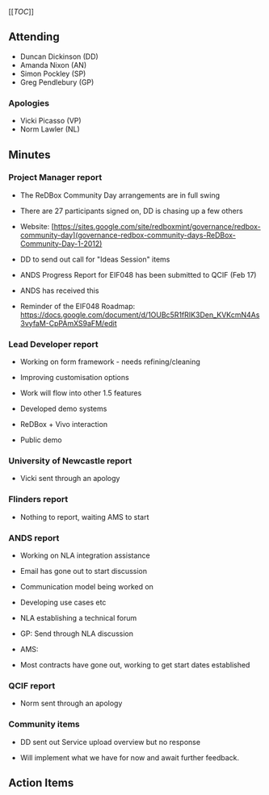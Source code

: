 [[_TOC_]]


## []()Attending


* Duncan Dickinson (DD)
* Amanda Nixon (AN)
* Simon Pockley (SP)
* Greg Pendlebury (GP)

### []() Apologies

* Vicki Picasso (VP)
* Norm Lawler (NL)

## []()Minutes

### []()Project Manager report

* The ReDBox Community Day arrangements are in full swing

 * There are 27 participants signed on, DD is chasing up a few others
 * Website:  [https://sites.google.com/site/redboxmint/governance/redbox-community-day](governance-redbox-community-days-ReDBox-Community-Day-1-2012)
 * DD to send out call for "Ideas Session" items
* ANDS Progress Report for EIF048 has been submitted to QCIF (Feb 17)

 * ANDS has received this
* Reminder of the EIF048 Roadmap: https://docs.google.com/document/d/1OUBc5R1fRIK3Den_KVKcmN4As3vyfaM-CpPAmXS9aFM/edit

### []()Lead Developer report

* Working on form framework - needs refining/cleaning

 * Improving customisation options
 * Work will flow into other 1.5 features
* Developed demo systems

 * ReDBox + Vivo interaction
 * Public demo

### []()University of Newcastle report

* Vicki sent through an apology

### []()Flinders report


* Nothing to report, waiting AMS to start

### []() ANDS report

* Working on NLA integration assistance

 * Email has gone out to start discussion
 * Communication model being worked on
 * Developing use cases etc
 * NLA establishing a technical forum
 * GP: Send through NLA discussion
* AMS: 

 * Most contracts have gone out, working to get start dates established

### []()QCIF report

* Norm sent through an apology

### []() Community items

* DD sent out Service upload overview but no response

 * Will implement what we have for now and await further feedback.

## []()Action Items